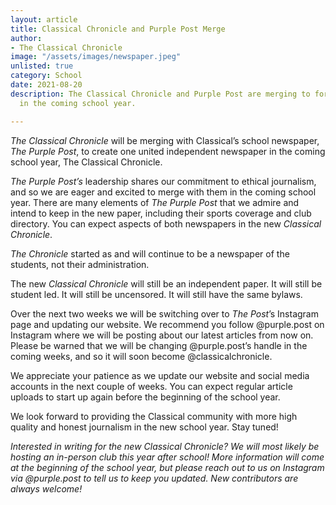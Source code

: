 ```yaml
---
layout: article
title: Classical Chronicle and Purple Post Merge
author:
- The Classical Chronicle
image: "/assets/images/newspaper.jpeg"
unlisted: true
category: School
date: 2021-08-20
description: The Classical Chronicle and Purple Post are merging to form one newspaper
  in the coming school year.

---
```

_The Classical Chronicle_ will be merging with Classical’s school newspaper, _The Purple Post_, to create one united independent newspaper in the coming school year, The Classical Chronicle.

_The Purple Post’s_ leadership shares our commitment to ethical journalism, and so we are eager and excited to merge with them in the coming school year. There are many elements of _The Purple Post_ that we admire and intend to keep in the new paper, including their sports coverage and club directory. You can expect aspects of both newspapers in the new _Classical Chronicle_.

_The Chronicle_ started as and will continue to be a newspaper of the students, not their administration.

The new _Classical Chronicle_ will still be an independent paper. It will still be student led. It will still be uncensored. It will still have the same bylaws.

Over the next two weeks we will be switching over to _The Post_’s Instagram page and updating our website. We recommend you follow @purple.post on Instagram where we will be posting about our latest articles from now on. Please be warned that we will be changing @purple.post’s handle in the coming weeks, and so it will soon become @classicalchronicle.

We appreciate your patience as we update our website and social media accounts in the next couple of weeks. You can expect regular article uploads to start up again before the beginning of the school year.

We look forward to providing the Classical community with more high quality and honest journalism in the new school year. Stay tuned!

_Interested in writing for the new Classical Chronicle? We will most likely be hosting an in-person club this year after school! More information will come at the beginning of the school year, but please reach out to us on Instagram via @purple.post to tell us to keep you updated. New contributors are always welcome!_
